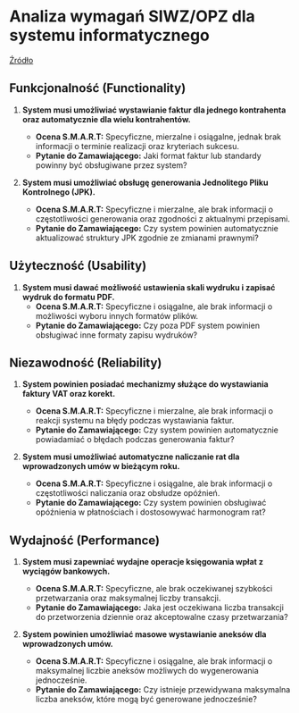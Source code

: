# Analiza wymagań SIWZ/OPZ dla systemu informatycznego

[Źródło](https://bip.malopolska.pl/e%2Cpobierz%2Cget.html?id=1698260)

## Funkcjonalność (Functionality)
1. **System musi umożliwiać wystawianie faktur dla jednego kontrahenta oraz automatycznie dla wielu kontrahentów.**
   - **Ocena S.M.A.R.T:** Specyficzne, mierzalne i osiągalne, jednak brak informacji o terminie realizacji oraz kryteriach sukcesu.
   - **Pytanie do Zamawiającego:** Jaki format faktur lub standardy powinny być obsługiwane przez system?

2. **System musi umożliwiać obsługę generowania Jednolitego Pliku Kontrolnego (JPK).**
   - **Ocena S.M.A.R.T:** Specyficzne i mierzalne, ale brak informacji o częstotliwości generowania oraz zgodności z aktualnymi przepisami.
   - **Pytanie do Zamawiającego:** Czy system powinien automatycznie aktualizować struktury JPK zgodnie ze zmianami prawnymi?

## Użyteczność (Usability)
1. **System musi dawać możliwość ustawienia skali wydruku i zapisać wydruk do formatu PDF.**
   - **Ocena S.M.A.R.T:** Specyficzne i osiągalne, ale brak informacji o możliwości wyboru innych formatów plików.
   - **Pytanie do Zamawiającego:** Czy poza PDF system powinien obsługiwać inne formaty zapisu wydruków?

## Niezawodność (Reliability)
1. **System powinien posiadać mechanizmy służące do wystawiania faktury VAT oraz korekt.**
   - **Ocena S.M.A.R.T:** Specyficzne i mierzalne, ale brak informacji o reakcji systemu na błędy podczas wystawiania faktur.
   - **Pytanie do Zamawiającego:** Czy system powinien automatycznie powiadamiać o błędach podczas generowania faktur?

2. **System musi umożliwiać automatyczne naliczanie rat dla wprowadzonych umów w bieżącym roku.**  
   - **Ocena S.M.A.R.T:** Specyficzne i osiągalne, ale brak informacji o częstotliwości naliczania oraz obsłudze opóźnień.
   - **Pytanie do Zamawiającego:** Czy system powinien obsługiwać opóźnienia w płatnościach i dostosowywać harmonogram rat?

## Wydajność (Performance)
1. **System musi zapewniać wydajne operacje księgowania wpłat z wyciągów bankowych.**
   - **Ocena S.M.A.R.T:** Specyficzne, ale brak oczekiwanej szybkości przetwarzania oraz maksymalnej liczby transakcji.
   - **Pytanie do Zamawiającego:** Jaka jest oczekiwana liczba transakcji do przetworzenia dziennie oraz akceptowalne czasy przetwarzania?

2. **System powinien umożliwiać masowe wystawianie aneksów dla wprowadzonych umów.**
   - **Ocena S.M.A.R.T:** Specyficzne i osiągalne, ale brak informacji o maksymalnej liczbie aneksów możliwych do wygenerowania jednocześnie.
   - **Pytanie do Zamawiającego:** Czy istnieje przewidywana maksymalna liczba aneksów, które mogą być generowane jednocześnie?
